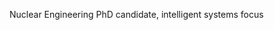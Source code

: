 Nuclear Engineering PhD candidate, intelligent systems focus

<!---
SecretSoupCultist/SecretSoupCultist is a ✨ special ✨ repository because its `README.md` (this file) appears on your GitHub profile.
You can click the Preview link to take a look at your changes.
--->
